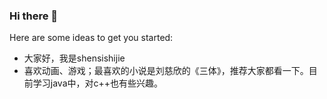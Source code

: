 ### Hi there 👋

<!--
**shensishijie/shensishijie** is a ✨ _special_ ✨ repository because its `README.md` (this file) appears on your GitHub profile.

- 📫 How to reach me: ...
- 😄 Pronouns: ...
- ⚡ Fun fact: ...
-->
Here are some ideas to get you started:

-  大家好，我是shensishijie
-  喜欢动画、游戏；最喜欢的小说是刘慈欣的《三体》，推荐大家都看一下。目前学习java中，对c++也有些兴趣。

